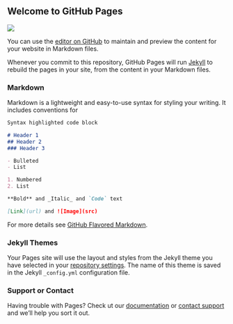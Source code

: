 ## Welcome to GitHub Pages
<a type="application/rss+xml" href="Gamers.xml">
<img src=https://media.tenor.com/images/7bf5ec88f8a1c278bd8eaeb341602787/tenor.gif">
</a>

You can use the [editor on GitHub](https://github.com/ccm91/News-EuroGamer.github.io/edit/master/index.md) to maintain and preview the content for your website in Markdown files.

Whenever you commit to this repository, GitHub Pages will run [Jekyll](https://jekyllrb.com/) to rebuild the pages in your site, from the content in your Markdown files.

### Markdown

Markdown is a lightweight and easy-to-use syntax for styling your writing. It includes conventions for

```markdown
Syntax highlighted code block

# Header 1
## Header 2
### Header 3

- Bulleted
- List

1. Numbered
2. List

**Bold** and _Italic_ and `Code` text

[Link](url) and ![Image](src)
```

For more details see [GitHub Flavored Markdown](https://guides.github.com/features/mastering-markdown/).

### Jekyll Themes

Your Pages site will use the layout and styles from the Jekyll theme you have selected in your [repository settings](https://github.com/ccm91/News-EuroGamer.github.io/settings). The name of this theme is saved in the Jekyll `_config.yml` configuration file.

### Support or Contact

Having trouble with Pages? Check ut our [documentation](https://help.github.com/categories/github-pages-basics/) or [contact support](https://github.com/contact) and we’ll help you sort it out.
